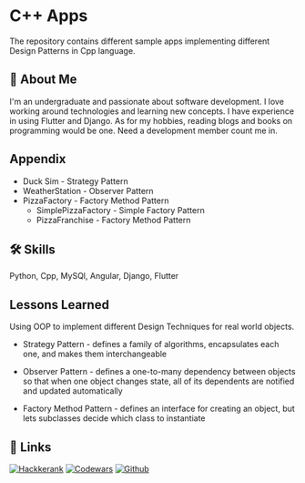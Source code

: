 # C++ Apps

The repository contains different sample apps implementing different Design Patterns in Cpp language.

## 🚀 About Me
I'm an undergraduate and passionate about software development. I love working around technologies and learning new concepts. I have experience in using Flutter and Django. As for my hobbies, reading blogs and books on programming would be one. Need a development member count me in.

## Appendix

* Duck Sim - Strategy Pattern
* WeatherStation - Observer Pattern
* PizzaFactory - Factory Method Pattern
    * SimplePizzaFactory - Simple Factory Pattern
    * PizzaFranchise - Factory Method Pattern 

## 🛠 Skills
Python, Cpp, MySQl, Angular, Django, Flutter

## Lessons Learned

Using OOP to implement different Design Techniques for real world objects.

* Strategy Pattern - 
    defines a family of algorithms,
    encapsulates each one, and makes them interchangeable

* Observer Pattern - 
    defines a one-to-many dependency between objects so that when
    one object changes state, all of its dependents are notified and updated automatically

* Factory Method Pattern - 
    defines an interface for creating an object, but lets
    subclasses decide which class to instantiate

## 🔗 Links
[![Hackkerank](https://img.shields.io/badge/Hackerrank-00EA64?style=flat&logo=hackerrank&logoColor=white)](https://www.hackerrank.com/umangramthakur)
[![Codewars](https://img.shields.io/badge/Codewars-grey?style=flat&logo=codewars&logoColor=B1361E)](https://www.codewars.com/users/Umang-Thakur)
[![Github](https://img.shields.io/badge/GitHub-100000?style=flat&logo=github&logoColor=white)](https://github.com/Umang-Thakur)
